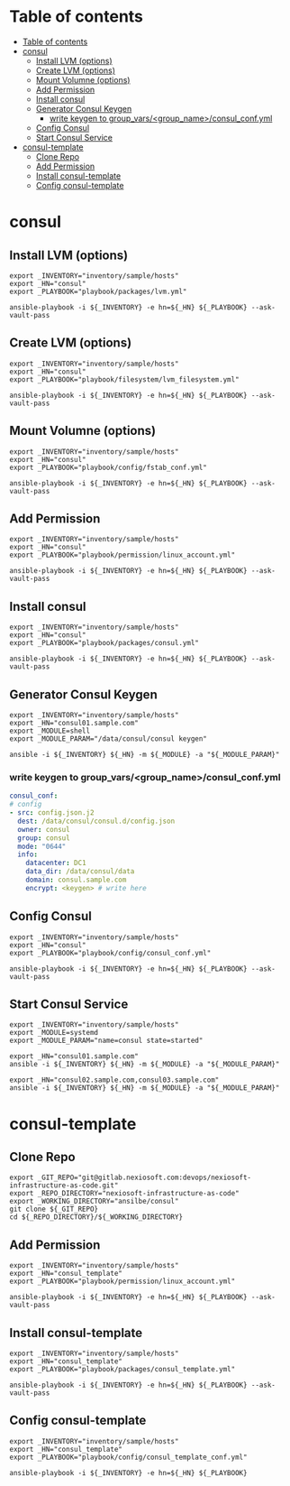 # Table of contents
- [Table of contents](#table-of-contents)
- [consul](#consul)
  - [Install LVM (options)](#install-lvm-options)
  - [Create LVM (options)](#create-lvm-options)
  - [Mount Volumne (options)](#mount-volumne-options)
  - [Add Permission](#add-permission)
  - [Install consul](#install-consul)
  - [Generator Consul Keygen](#generator-consul-keygen)
    - [write keygen to group_vars/\<group_name\>/consul_conf.yml](#write-keygen-to-group_varsgroup_nameconsul_confyml)
  - [Config Consul](#config-consul)
  - [Start Consul Service](#start-consul-service)
- [consul-template](#consul-template)
  - [Clone Repo](#clone-repo)
  - [Add Permission](#add-permission-1)
  - [Install consul-template](#install-consul-template)
  - [Config consul-template](#config-consul-template)

# consul

## Install LVM (options)
``` shell
export _INVENTORY="inventory/sample/hosts"
export _HN="consul"
export _PLAYBOOK="playbook/packages/lvm.yml"

ansible-playbook -i ${_INVENTORY} -e hn=${_HN} ${_PLAYBOOK} --ask-vault-pass
```

## Create LVM (options)
``` shell
export _INVENTORY="inventory/sample/hosts"
export _HN="consul"
export _PLAYBOOK="playbook/filesystem/lvm_filesystem.yml"

ansible-playbook -i ${_INVENTORY} -e hn=${_HN} ${_PLAYBOOK} --ask-vault-pass
```

## Mount Volumne (options)
``` shell
export _INVENTORY="inventory/sample/hosts"
export _HN="consul"
export _PLAYBOOK="playbook/config/fstab_conf.yml"

ansible-playbook -i ${_INVENTORY} -e hn=${_HN} ${_PLAYBOOK} --ask-vault-pass
```

## Add Permission
``` shell
export _INVENTORY="inventory/sample/hosts"
export _HN="consul"
export _PLAYBOOK="playbook/permission/linux_account.yml"

ansible-playbook -i ${_INVENTORY} -e hn=${_HN} ${_PLAYBOOK} --ask-vault-pass
```

## Install consul
``` shell
export _INVENTORY="inventory/sample/hosts"
export _HN="consul"
export _PLAYBOOK="playbook/packages/consul.yml"

ansible-playbook -i ${_INVENTORY} -e hn=${_HN} ${_PLAYBOOK} --ask-vault-pass
```

## Generator Consul Keygen
``` shell
export _INVENTORY="inventory/sample/hosts"
export _HN="consul01.sample.com"
export _MODULE=shell
export _MODULE_PARAM="/data/consul/consul keygen"

ansible -i ${_INVENTORY} ${_HN} -m ${_MODULE} -a "${_MODULE_PARAM}"
```
### write keygen to group_vars/\<group_name\>/consul_conf.yml
``` yaml
consul_conf:
# config
- src: config.json.j2
  dest: /data/consul/consul.d/config.json
  owner: consul
  group: consul
  mode: "0644"
  info:
    datacenter: DC1
    data_dir: /data/consul/data
    domain: consul.sample.com
    encrypt: <keygen> # write here
```

## Config Consul
``` shell
export _INVENTORY="inventory/sample/hosts"
export _HN="consul"
export _PLAYBOOK="playbook/config/consul_conf.yml"

ansible-playbook -i ${_INVENTORY} -e hn=${_HN} ${_PLAYBOOK} --ask-vault-pass
```

## Start Consul Service
``` shell
export _INVENTORY="inventory/sample/hosts"
export _MODULE=systemd
export _MODULE_PARAM="name=consul state=started"

export _HN="consul01.sample.com"
ansible -i ${_INVENTORY} ${_HN} -m ${_MODULE} -a "${_MODULE_PARAM}"

export _HN="consul02.sample.com,consul03.sample.com"
ansible -i ${_INVENTORY} ${_HN} -m ${_MODULE} -a "${_MODULE_PARAM}"
```

# consul-template

## Clone Repo
``` shell
export _GIT_REPO="git@gitlab.nexiosoft.com:devops/nexiosoft-infrastructure-as-code.git"
export _REPO_DIRECTORY="nexiosoft-infrastructure-as-code"
export _WORKING_DIRECTORY="ansilbe/consul"
git clone ${_GIT_REPO}
cd ${_REPO_DIRECTORY}/${_WORKING_DIRECTORY}
```

## Add Permission
``` shell
export _INVENTORY="inventory/sample/hosts"
export _HN="consul_template"
export _PLAYBOOK="playbook/permission/linux_account.yml"

ansible-playbook -i ${_INVENTORY} -e hn=${_HN} ${_PLAYBOOK} --ask-vault-pass
```

## Install consul-template
``` shell
export _INVENTORY="inventory/sample/hosts"
export _HN="consul_template"
export _PLAYBOOK="playbook/packages/consul_template.yml"

ansible-playbook -i ${_INVENTORY} -e hn=${_HN} ${_PLAYBOOK} --ask-vault-pass
```

## Config consul-template
``` shell
export _INVENTORY="inventory/sample/hosts"
export _HN="consul_template"
export _PLAYBOOK="playbook/config/consul_template_conf.yml"

ansible-playbook -i ${_INVENTORY} -e hn=${_HN} ${_PLAYBOOK}
```

